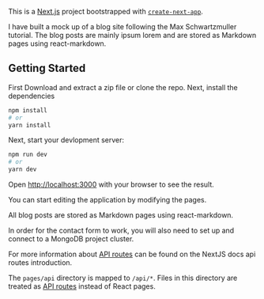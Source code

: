 This is a [Next.js](https://nextjs.org/) project bootstrapped with [`create-next-app`](https://github.com/vercel/next.js/tree/canary/packages/create-next-app).

I have built a mock up of a blog site following the Max Schwartzmuller tutorial. The blog posts are mainly ipsum lorem and are stored as Markdown pages using react-markdown.

## Getting Started

First Download and extract a zip file or clone the repo.
Next, install the dependencies

```bash
npm install
# or
yarn install
```

Next, start your devlopment server:

```bash
npm run dev
# or
yarn dev
```

Open [http://localhost:3000](http://localhost:3000) with your browser to see the result.

You can start editing the application by modifying the pages.

All blog posts are stored as Markdown pages using react-markdown.

In order for the contact form to work, you will also need to set up and connect to a MongoDB project cluster.

For more information about [API routes](https://nextjs.org/docs/api-routes/introduction) can be found on the NextJS docs api routes introduction.

The `pages/api` directory is mapped to `/api/*`. Files in this directory are treated as [API routes](https://nextjs.org/docs/api-routes/introduction) instead of React pages.
